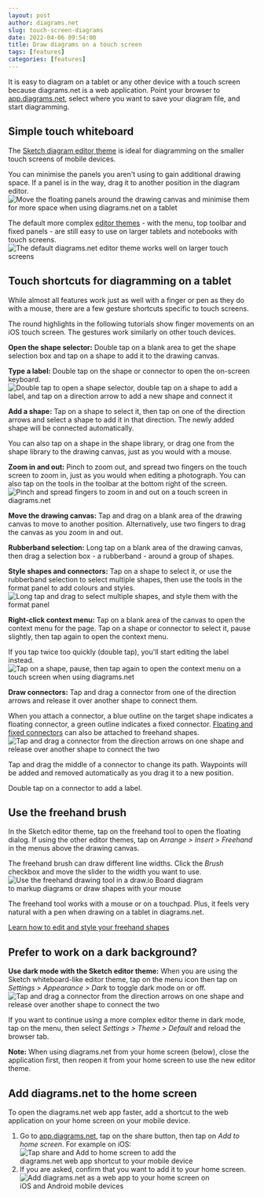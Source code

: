 ```yaml
---
layout: post
author: diagrams.net
slug: touch-screen-diagrams
date: 2022-04-06 09:54:00
title: Draw diagrams on a touch screen
tags: [features]
categories: [features]
---
```


It is easy to diagram on a tablet or any other device with a touch screen because diagrams.net is a web application. Point your browser to [app.diagrams.net](https://app.diagrams.net), select where you want to save your diagram file, and start diagramming.

## Simple touch whiteboard

The [Sketch diagram editor theme](/blog/sketch-online-whiteboard.html) is ideal for diagramming on the smaller touch screens of mobile devices. 

You can minimise the panels you aren't using to gain additional drawing space. If a panel is in the way, drag it to another position in the diagram editor. 
<br /><img src="/assets/img/blog/touch-diagrams-floating-panel.gif" style="width=100%;max-width:500px;height:auto;" alt="Move the floating panels around the drawing canvas and minimise them for more space when using diagrams.net on a tablet">


The default more complex [editor themes](/blog/diagram-editor-theme.html) - with the menu, top toolbar and fixed panels - are still easy to use on larger tablets and notebooks with touch screens. 
<br /><img src="/assets/img/blog/touch-diagrams-default-editor-theme.png" style="width=100%;max-width:500px;height:auto;" alt="The default diagrams.net editor theme works well on larger touch screens">

## Touch shortcuts for diagramming on a tablet

While almost all features work just as well with a finger or pen as they do with a mouse, there are a few gesture shortcuts specific to touch screens.

The round highlights in the following tutorials show finger movements on an iOS touch screen. The gestures work similarly on other touch devices.

**Open the shape selector:** Double tap on a blank area to get the shape selection box and tap on a shape to add it to the drawing canvas.

**Type a label:** Double tap on the shape or connector to open the on-screen keyboard.
<br /><img src="/assets/img/blog/touch-diagrams-add-shapes-label.gif" style="width=100%;max-width:500px;height:auto;" alt="Double tap to open a shape selector, double tap on a shape to add a label, and tap on a direction arrow to add a new shape and connect it">

**Add a shape:** Tap on a shape to select it, then tap on one of the direction arrows and select a shape to add it in that direction. The newly added shape will be connected automatically. 

You can also tap on a shape in the shape library, or drag one from the shape library to the drawing canvas, just as you would with a mouse.

**Zoom in and out:** Pinch to zoom out, and spread two fingers on the touch screen to zoom in, just as you would when editing a photograph. You can also tap on the tools in the toolbar at the bottom right of the screen.
<br /><img src="/assets/img/blog/touch-diagrams-zoom.gif" style="width=100%;max-width:500px;height:auto;" alt="Pinch and spread fingers to zoom in and out on a touch screen in diagrams.net">

**Move the drawing canvas:** Tap and drag on a blank area of the drawing canvas to move to another position. Alternatively, use two fingers to drag the canvas as you zoom in and out.

**Rubberband selection:** Long tap on a blank area of the drawing canvas, then drag a selection box - a rubberband - around a group of shapes.

**Style shapes and connectors:** Tap on a shape to select it, or use the rubberband selection to select multiple shapes, then use the tools in the format panel to add colours and styles.
<br /><img src="/assets/img/blog/touch-diagrams-rubberband-selection-style.gif" style="width=100%;max-width:500px;height:auto;" alt="Long tap and drag to select multiple shapes, and style them with the format panel">

**Right-click context menu:** Tap on a blank area of the canvas to open the context menu for the page. Tap on a shape or connector to select it, pause slightly, then tap again to open the context menu.

If you tap twice too quickly (double tap), you'll start editing the label instead. 
<br /><img src="/assets/img/blog/touch-diagrams-context-menu.gif" style="width=100%;max-width:500px;height:auto;" alt="Tap on a shape, pause, then tap again to open the context menu on a touch screen when using diagrams.net">

**Draw connectors:** Tap and drag a connector from one of the direction arrows and release it over another shape to connect them.

When you attach a connector, a blue outline on the target shape indicates a floating connector, a green outline indicates a fixed connector. [Floating and fixed connectors](/doc/faq/connector-fixed-vs-floating.html) can also be attached to freehand shapes. 
<br /><img src="/assets/img/blog/touch-diagrams-connectors.gif" style="width=100%;max-width:500px;height:auto;" alt="Tap and drag a connector from the direction arrows on one shape and release over another shape to connect the two">

Tap and drag the middle of a connector to change its path. Waypoints will be added and removed automatically as you drag it to a new position. 

Double tap on a connector to add a label. 

## Use the freehand brush

In the Sketch editor theme, tap on the freehand tool to open the floating dialog. If using the other editor themes, tap on _Arrange > Insert > Freehand_ in the menus above the drawing canvas. 

The freehand brush can draw different line widths. Click the _Brush_ checkbox and move the slider to the width you want to use.
<br /><img src="/assets/img/blog/freehand-brush-width.gif" style="width=100%;max-width:400px;height:auto;" alt="Use the freehand drawing tool in a draw.io Board diagram to markup diagrams or draw shapes with your mouse">

The freehand tool works with a mouse or on a touchpad. Plus, it feels very natural with a pen when drawing on a tablet in diagrams.net.

[Learn how to edit and style your freehand shapes](/blog/freehand-drawing.html)


## Prefer to work on a dark background?

**Use dark mode with the Sketch editor theme:** When you are using the Sketch whiteboard-like editor theme, tap on the menu icon then tap on _Settings > Appearance > Dark_ to toggle dark mode on or off.
<br /><img src="/assets/img/blog/touch-diagrams-dark-mode.png" style="width=100%;max-width:500px;height:auto;" alt="Tap and drag a connector from the direction arrows on one shape and release over another shape to connect the two">

If you want to continue using a more complex editor theme in dark mode, tap on the menu, then select _Settings > Theme > Default_ and reload the browser tab. 

**Note:** When using diagrams.net from your home screen (below), close the application first, then reopen it from your home screen to use the new editor theme.

## Add diagrams.net to the home screen
To open the diagrams.net web app faster, add a shortcut to the web application on your home screen on your mobile device.

1. Go to [app.diagrams.net](https://app.diagrams.net), tap on the share button, then tap on _Add to home screen_. For example on iOS:
<br /><img src="/assets/img/blog/mobile-add-homescreen.png" style="width=100%;max-width:400px;height:auto;" alt="Tap share and Add to home screen to add the diagrams.net web app shortcut to your mobile device">
2. If you are asked, confirm that you want to add it to your home screen. 
<br /><img src="/assets/img/blog/mobile-diagrams-homescreen.png" style="width=100%;max-width:400px;height:auto;" alt="Add diagrams.net as a web app to your home screen on iOS and Android mobile devices">